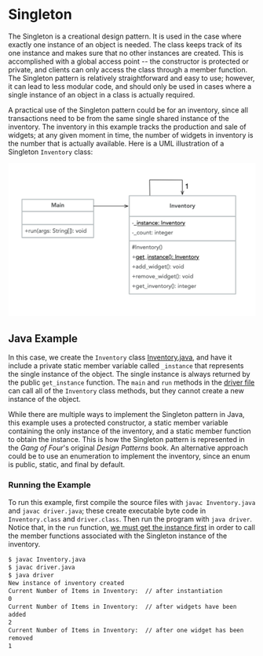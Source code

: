 # Singleton

The Singleton is a creational design pattern. It is used in the case where exactly one instance of an object is needed. The class keeps track of its one instance and makes sure that no other instances are created. This is accomplished with a global access point -- the constructor is protected or private, and clients can only access the class through a member function. The Singleton pattern is relatively straightforward and easy to use; however, it can lead to less modular code, and should only be used in cases where a single instance of an object in a class is actually required.

A practical use of the Singleton pattern could be for an inventory, since all transactions need to be from the same single shared instance of the inventory. The inventory in this example tracks the production and sale of widgets; at any given moment in time, the number of widgets in inventory is the number that is actually available. Here is a UML illustration of a Singleton `Inventory` class:

![UML of Inventory class implemented as a Singleton](singleton-java.png "UML class diagram of Singleton")

## Java Example

In this case, we create the `Inventory` class [Inventory.java](Inventory.java), and have it include a private static member variable called `_instance` that represents the single instance of the object. The single instance is always returned by the public `get_instance` function. The `main` and `run` methods in the [driver file](driver.java) can call all of the `Inventory` class methods, but they cannot create a new instance of the object.

While there are multiple ways to implement the Singleton pattern in Java, this example uses a protected constructor, a static member variable containing the only instance of the inventory, and a static member function to obtain the instance. This is how the Singleton pattern is represented in the *Gang of Four*'s original *Design Patterns* book. An alternative approach could be to use an enumeration to implement the inventory, since an enum is public, static, and final by default.

### Running the Example

To run this example, first compile the source files with `javac Inventory.java` and `javac driver.java`; these create executable byte code in `Inventory.class` and `driver.class`. Then run the program with `java driver`. Notice that, in the `run` function, [we must get the instance first](driver.java#L16) in order to call the member functions associated with the Singleton instance of the inventory.

```{bash}
$ javac Inventory.java
$ javac driver.java
$ java driver
New instance of inventory created
Current Number of Items in Inventory:  // after instantiation
0
Current Number of Items in Inventory:  // after widgets have been added
2
Current Number of Items in Inventory:  // after one widget has been removed
1
```
